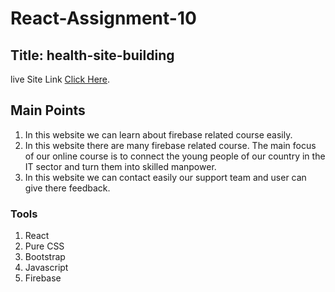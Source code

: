 # React-Assignment-10

## Title:  health-site-building

live Site Link [Click Here](https://heuristic-kare-fc1a20.netlify.app/).

## Main Points

1. In this website we can learn about firebase related course easily.
2. In this website there are many firebase related course. The main focus of our online course is to connect the young people of our country in the IT sector and turn them into skilled manpower.
3. In this website we can contact easily our support team and user can give there feedback.

### Tools
1. React 
2. Pure CSS
3. Bootstrap
5. Javascript
6. Firebase
